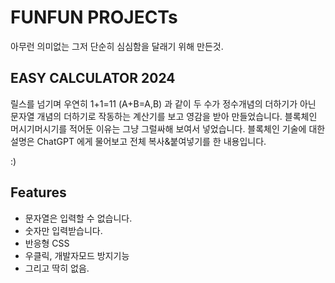 # FUNFUN PROJECTs
아무런 의미없는 그저 단순히 심심함을 달래기 위해 만든것.


## EASY CALCULATOR 2024
릴스를 넘기며 우연히 1+1=11 (A+B=A,B) 과 같이 두 수가 정수개념의 더하기가 아닌 문자열 개념의 더하기로 작동하는 계산기를 보고 영감을 받아 만들었습니다.
블록체인 머시기머시기를 적어둔 이유는 그냥 그럴싸해 보여서 넣었습니다. 블록체인 기술에 대한 설명은 ChatGPT 에게 물어보고 전체 복사&붙여넣기를 한 내용입니다.

:)

## Features
- 문자열은 입력할 수 없습니다.
- 숫자만 입력받습니다.
- 반응형 CSS
- 우클릭, 개발자모드 방지기능
- 그리고 딱히 없음.
